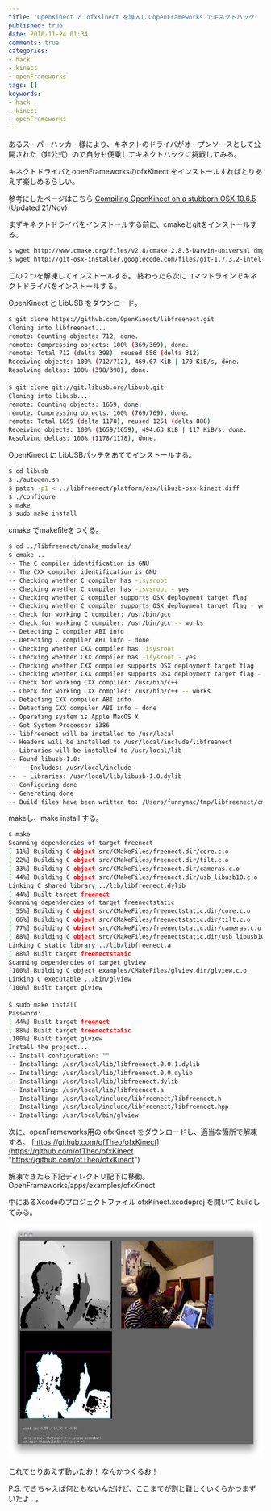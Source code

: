 ```yaml
---
title: 'OpenKinect と ofxKinect を導入してopenFrameworks でキネクトハック'
published: true
date: 2010-11-24 01:34
comments: true
categories:
- hack
- kinect
- openFrameworks
tags: []
keywords:
- hack
- kinect
- openFrameworks
---
```

あるスーパーハッカー様により、キネクトのドライバがオープンソースとして公開された（非公式）ので自分も便乗してキネクトハックに挑戦してみる。

キネクトドライバとopenFrameworksのofxKinect をインストールすればとりあえず楽しめるらしい。

参考にしたページはこちら
[Compiling OpenKinect on a stubborn OSX 10.6.5 (Updated 21/Nov)](http://www.spoofscript.com/blog/?p=327 "Compiling OpenKinect on a stubborn OSX 10.6.5 (Updated 21/Nov)")

まずキネクトドライバをインストールする前に、cmakeとgitをインストールする。
```sh
$ wget http://www.cmake.org/files/v2.8/cmake-2.8.3-Darwin-universal.dmg
$ wget http://git-osx-installer.googlecode.com/files/git-1.7.3.2-intel-leopard.dmg
```

この２つを解凍してインストールする。
終わったら次にコマンドラインでキネクトドライバをインストールする。

OpenKinect と LibUSB をダウンロード。
```sh
$ git clone https://github.com/OpenKinect/libfreenect.git
Cloning into libfreenect...
remote: Counting objects: 712, done.
remote: Compressing objects: 100% (369/369), done.
remote: Total 712 (delta 398), reused 556 (delta 312)
Receiving objects: 100% (712/712), 469.07 KiB | 170 KiB/s, done.
Resolving deltas: 100% (398/398), done.

$ git clone git://git.libusb.org/libusb.git
Cloning into libusb...
remote: Counting objects: 1659, done.
remote: Compressing objects: 100% (769/769), done.
remote: Total 1659 (delta 1178), reused 1251 (delta 888)
Receiving objects: 100% (1659/1659), 494.63 KiB | 117 KiB/s, done.
Resolving deltas: 100% (1178/1178), done.
```

OpenKinect に LibUSBパッチをあててインストールする。
```sh
$ cd libusb
$ ./autogen.sh
$ patch -p1 < ../libfreenect/platform/osx/libusb-osx-kinect.diff
$ ./configure
$ make
$ sudo make install
```

cmake でmakefileをつくる。
```sh
$ cd ../libfreenect/cmake_modules/
$ cmake ..
-- The C compiler identification is GNU
-- The CXX compiler identification is GNU
-- Checking whether C compiler has -isysroot
-- Checking whether C compiler has -isysroot - yes
-- Checking whether C compiler supports OSX deployment target flag
-- Checking whether C compiler supports OSX deployment target flag - yes
-- Check for working C compiler: /usr/bin/gcc
-- Check for working C compiler: /usr/bin/gcc -- works
-- Detecting C compiler ABI info
-- Detecting C compiler ABI info - done
-- Checking whether CXX compiler has -isysroot
-- Checking whether CXX compiler has -isysroot - yes
-- Checking whether CXX compiler supports OSX deployment target flag
-- Checking whether CXX compiler supports OSX deployment target flag - yes
-- Check for working CXX compiler: /usr/bin/c++
-- Check for working CXX compiler: /usr/bin/c++ -- works
-- Detecting CXX compiler ABI info
-- Detecting CXX compiler ABI info - done
-- Operating system is Apple MacOS X
-- Got System Processor i386
-- libfreenect will be installed to /usr/local
-- Headers will be installed to /usr/local/include/libfreenect
-- Libraries will be installed to /usr/local/lib
-- Found libusb-1.0:
--  - Includes: /usr/local/include
--  - Libraries: /usr/local/lib/libusb-1.0.dylib
-- Configuring done
-- Generating done
-- Build files have been written to: /Users/funnymac/tmp/libfreenect/cmake_modules
```


makeし、make install する。
```sh
$ make
Scanning dependencies of target freenect
[ 11%] Building C object src/CMakeFiles/freenect.dir/core.c.o
[ 22%] Building C object src/CMakeFiles/freenect.dir/tilt.c.o
[ 33%] Building C object src/CMakeFiles/freenect.dir/cameras.c.o
[ 44%] Building C object src/CMakeFiles/freenect.dir/usb_libusb10.c.o
Linking C shared library ../lib/libfreenect.dylib
[ 44%] Built target freenect
Scanning dependencies of target freenectstatic
[ 55%] Building C object src/CMakeFiles/freenectstatic.dir/core.c.o
[ 66%] Building C object src/CMakeFiles/freenectstatic.dir/tilt.c.o
[ 77%] Building C object src/CMakeFiles/freenectstatic.dir/cameras.c.o
[ 88%] Building C object src/CMakeFiles/freenectstatic.dir/usb_libusb10.c.o
Linking C static library ../lib/libfreenect.a
[ 88%] Built target freenectstatic
Scanning dependencies of target glview
[100%] Building C object examples/CMakeFiles/glview.dir/glview.c.o
Linking C executable ../bin/glview
[100%] Built target glview

$ sudo make install
Password:
[ 44%] Built target freenect
[ 88%] Built target freenectstatic
[100%] Built target glview
Install the project...
-- Install configuration: ""
-- Installing: /usr/local/lib/libfreenect.0.0.1.dylib
-- Installing: /usr/local/lib/libfreenect.0.0.dylib
-- Installing: /usr/local/lib/libfreenect.dylib
-- Installing: /usr/local/lib/libfreenect.a
-- Installing: /usr/local/include/libfreenect/libfreenect.h
-- Installing: /usr/local/include/libfreenect/libfreenect.hpp
-- Installing: /usr/local/bin/glview
```

次に、openFrameworks用の ofxKinect をダウンロードし、適当な箇所で解凍する。
[https://github.com/ofTheo/ofxKinect](https://github.com/ofTheo/ofxKinect "https://github.com/ofTheo/ofxKinect")

解凍できたら下記ディレクトリ配下に移動。
OpenFrameworks/apps/examples/ofxKinect

中にあるXcodeのプロジェクトファイル ofxKinect.xcodeproj を開いて buildしてみる。

<a href="/imgs/archives/2010/11/02c2a9a6a154bae8a909aed7a19dc2af.png"><img src="/imgs/archives/2010/11/02c2a9a6a154bae8a909aed7a19dc2af-1024x742.png" alt="" title="スクリーンショット（2010-11-24 1.18.58）" width="640" height="463" class="alignnone size-large wp-image-577" /></a>


これでとりあえず動いたお！
なんかつくるお！

P.S. できちゃえば何ともないんだけど、ここまでが割と難しくいくらかつまずいたよ…。